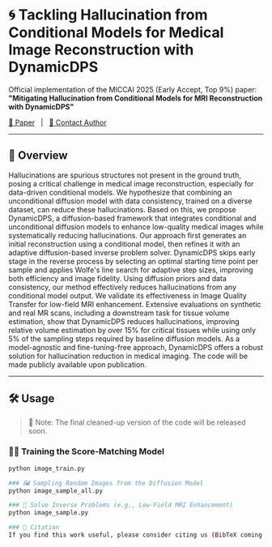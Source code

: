 # 🌀 Tackling Hallucination from Conditional Models for Medical Image Reconstruction with DynamicDPS

Official implementation of the MICCAI 2025 (Early Accept, Top 9%) paper:  
**"Mitigating Hallucination from Conditional Models for MRI Reconstruction with DynamicDPS"**

[📄 Paper](https://arxiv.org/pdf/2503.01075) &nbsp;&nbsp;|&nbsp;&nbsp; [📧 Contact Author](mailto:seunghoi.kim.17@ucl.ac.uk)

---

## 🚀 Overview

Hallucinations are spurious structures not present in the ground truth, posing a critical challenge in medical image reconstruction, especially for data-driven conditional models. We hypothesize that combining an unconditional diffusion model with data consistency, trained on a diverse dataset, can reduce these hallucinations. Based on this, we propose DynamicDPS, a diffusion-based framework that integrates conditional and unconditional diffusion models to enhance low-quality medical images while systematically reducing hallucinations. Our approach first generates an initial reconstruction using a conditional model, then refines it with an adaptive diffusion-based inverse problem solver. DynamicDPS skips early stage in the reverse process by selecting an optimal starting time point per sample and applies Wolfe's line search for adaptive step sizes, improving both efficiency and image fidelity. Using diffusion priors and data consistency, our method effectively reduces hallucinations from any conditional model output. We validate its effectiveness in Image Quality Transfer for low-field MRI enhancement. Extensive evaluations on synthetic and real MR scans, including a downstream task for tissue volume estimation, show that DynamicDPS reduces hallucinations, improving relative volume estimation by over 15% for critical tissues while using only 5% of the sampling steps required by baseline diffusion models. As a model-agnostic and fine-tuning-free approach, DynamicDPS offers a robust solution for hallucination reduction in medical imaging. The code will be made publicly available upon publication.

---

## 🛠️ Usage

> 🔧 Note: The final cleaned-up version of the code will be released soon.

### 🧑‍🏫 Training the Score-Matching Model
```bash
python image_train.py

### 🖼️ Sampling Random Images from the Diffusion Model
python image_sample_all.py

### 🔄 Solve Inverse Problems (e.g., Low-Field MRI Enhancement)
python image_sample.py

### 📌 Citation
If you find this work useful, please consider citing us (BibTeX coming soon).


